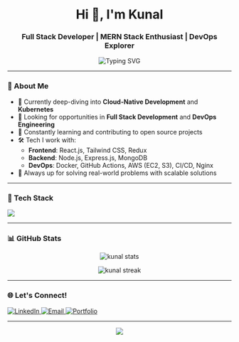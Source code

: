 <h1 align="center">Hi 👋, I'm Kunal</h1>
<h3 align="center">Full Stack Developer | MERN Stack Enthusiast | DevOps Explorer</h3>

<p align="center">
  <img src="https://readme-typing-svg.herokuapp.com?font=Fira+Code&size=22&pause=1000&color=00FFAB&center=true&vCenter=true&width=1000&lines=Building+the+Websites!;MERN+Stack+%7C+DevOps+%7C+Open+Source+Contributor" alt="Typing SVG" />
</p>


---

### 🚀 About Me

- 🌱 Currently deep-diving into **Cloud-Native Development** and **Kubernetes**
- 💼 Looking for opportunities in **Full Stack Development** and **DevOps Engineering**
- 🧠 Constantly learning and contributing to open source projects
- 🛠️ Tech I work with:
  - **Frontend**: React.js, Tailwind CSS, Redux
  - **Backend**: Node.js, Express.js, MongoDB
  - **DevOps**: Docker, GitHub Actions, AWS (EC2, S3), CI/CD, Nginx
- 🧩 Always up for solving real-world problems with scalable solutions

---

### 🧰 Tech Stack

<p align="left">
  <img src="https://skillicons.dev/icons?i=react,nodejs,express,mongodb,js,ts,html,css,tailwind,docker,git,github,aws,linux,bash,vscode" />
</p>

---

### 📊 GitHub Stats

<p align="center">
  <img src="https://github-readme-stats.vercel.app/api?username=suraniyakunal&show_icons=true&theme=tokyonight" alt="kunal stats"/>
</p>

<p align="center">
  <img src="https://github-readme-streak-stats.herokuapp.com?user=suraniyakunal&theme=tokyonight" alt="kunal streak"/>
</p>

---

### 🌐 Let's Connect!

<p>
  <a href="https://www.linkedin.com/in/kunalsuraniya" target="_blank">
    <img alt="LinkedIn" src="https://img.shields.io/badge/LinkedIn-blue?style=for-the-badge&logo=linkedin&logoColor=white"/>
  </a>
  <a href="mailto:kunalsuraniya123@gmail.com">
    <img alt="Email" src="https://img.shields.io/badge/Gmail-red?style=for-the-badge&logo=gmail&logoColor=white"/>
  </a>
  <a href="https://portfolio.yourdomain.com" target="_blank">
    <img alt="Portfolio" src="https://img.shields.io/badge/Portfolio-000?style=for-the-badge&logo=vercel&logoColor=white"/>
  </a>
</p>

---

<p align="center">
  <img src="https://capsule-render.vercel.app/api?type=waving&color=00FFAB&height=100&section=footer"/>
</p>


